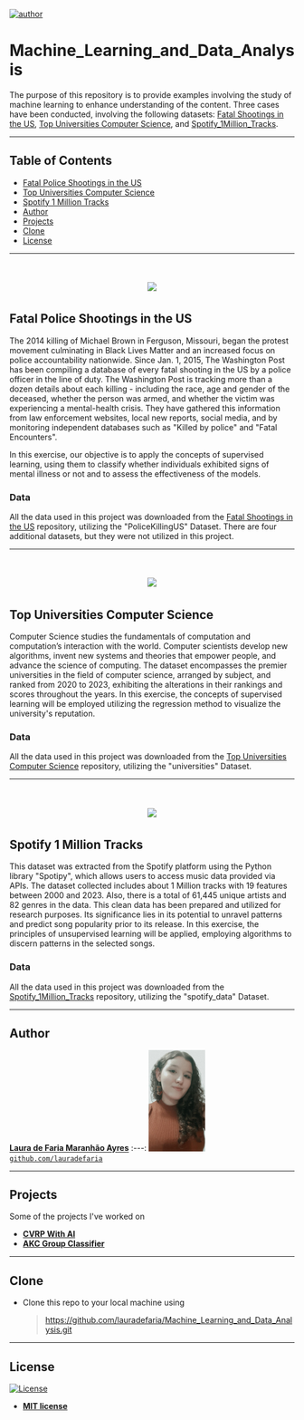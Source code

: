 [![author](https://img.shields.io/badge/author-lauradefaria-purple.svg)](https://github.com/lauradefaria)

# Machine_Learning_and_Data_Analysis

The purpose of this repository is to provide examples involving the study of machine learning to enhance understanding of the content. Three cases have been conducted, involving the following datasets: <a href="https://www.kaggle.com/datasets/kwullum/fatal-police-shootings-in-the-us">Fatal Shootings in the US</a>, <a href="https://www.kaggle.com/datasets/bogdansorin/top-universities-computer-science">Top Universities Computer Science</a>, and <a href="https://www.kaggle.com/datasets/amitanshjoshi/spotify-1million-tracks">Spotify_1Million_Tracks</a>.

---

## Table of Contents
- [Fatal Police Shootings in the US](#fatal-police-shootings-in-the-us)
- [Top Universities Computer Science](#top-universities-computer-science)
- [Spotify 1 Million Tracks](#spotify-1-million-tracks)
- [Author](#author)
- [Projects](#projects)
- [Clone](#clone)
- [License](#license)

---    
<h1 align="center">
  <img src="https://github.com/lauradefaria/Machine_Learning_and_Data_Analysis/blob/main/imgs/PoliceShooting.jpg">
</h1>

## Fatal Police Shootings in the US

The 2014 killing of Michael Brown in Ferguson, Missouri, began the protest movement culminating in Black Lives Matter and an increased focus on police accountability nationwide. Since Jan. 1, 2015, The Washington Post has been compiling a database of every fatal shooting in the US by a police officer in the line of duty. </b>
The Washington Post is tracking more than a dozen details about each killing - including the race, age and gender of the deceased, whether the person was armed, and whether the victim was experiencing a mental-health crisis. They have gathered this information from law enforcement websites, local new reports, social media, and by monitoring independent databases such as "Killed by police" and "Fatal Encounters".

In this exercise, our objective is to apply the concepts of supervised learning, using them to classify whether individuals exhibited signs of mental illness or not and to assess the effectiveness of the models.

### Data

All the data used in this project was downloaded from the <a href="https://www.kaggle.com/datasets/kwullum/fatal-police-shootings-in-the-us">Fatal Shootings in the US</a> repository, utilizing the "PoliceKillingUS" Dataset. There are four additional datasets, but they were not utilized in this project.

---    
<h1 align="center">
  <img src="https://github.com/lauradefaria/Machine_Learning_and_Data_Analysis/blob/main/imgs/ComputerScienceU.jpg">
</h1>

## Top Universities Computer Science

Computer Science studies the fundamentals of computation and computation’s interaction with the world. Computer scientists develop new algorithms, invent new systems and theories that empower people, and advance the science of computing. The dataset encompasses the premier universities in the field of computer science, arranged by subject, and ranked from 2020 to 2023, exhibiting the alterations in their rankings and scores throughout the years. 
In this exercise, the concepts of supervised learning will be employed utilizing the regression method to visualize the university's reputation.

### Data

All the data used in this project was downloaded from the <a href="https://www.kaggle.com/datasets/bogdansorin/top-universities-computer-science">Top Universities Computer Science</a> repository, utilizing the "universities" Dataset.

--- 
<h1 align="center">
  <img src="https://github.com/lauradefaria/Machine_Learning_and_Data_Analysis/blob/main/imgs/spotify-logo.jpg">
</h1>

## Spotify 1 Million Tracks

This dataset was extracted from the Spotify platform using the Python library "Spotipy", which allows users to access music data provided via APIs. The dataset collected includes about 1 Million tracks with 19 features between 2000 and 2023. Also, there is a total of 61,445 unique artists and 82 genres in the data.
This clean data has been prepared and utilized for research purposes. Its significance lies in its potential to unravel patterns and predict song popularity prior to its release. 
In this exercise, the principles of unsupervised learning will be applied, employing algorithms to discern patterns in the selected songs.

### Data

All the data used in this project was downloaded from the <a href="https://www.kaggle.com/datasets/amitanshjoshi/spotify-1million-tracks">Spotify_1Million_Tracks</a> repository, utilizing the "spotify_data" Dataset.

---   
## Author

 <a href="https://www.linkedin.com/in/lauradefaria/" target="_blank">**Laura de Faria Maranhão Ayres**</a>
:---: 
<img src="imgs/laura.jpg" width="100px"> </img>
<a href="http://github.com/lauradefaria" target="_blank">`github.com/lauradefaria`</a>

---   

## Projects
Some of the projects I've worked on

* [**CVRP With AI**](https://github.com/lauradefaria/CVRP_With_AI)
* [**AKC Group Classifier**](https://github.com/lauradefaria/AKC_Group_Classifier)

---   
## Clone

- Clone this repo to your local machine using
    > https://github.com/lauradefaria/Machine_Learning_and_Data_Analysis.git

---
## License

[![License](http://img.shields.io/:license-mit-blue.svg?style=flat-square)](http://badges.mit-license.org)

- **[MIT license](http://opensource.org/licenses/mit-license.php)**
